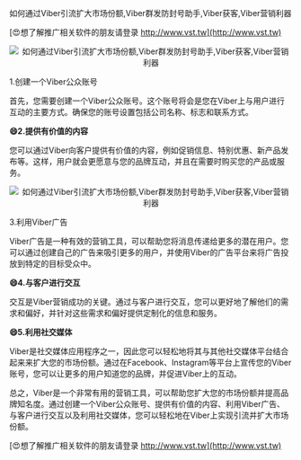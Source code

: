 如何通过Viber引流扩大市场份额,Viber群发防封号助手,Viber获客,Viber营销利器

[😍想了解推广相关软件的朋友请登录 http://www.vst.tw](http://www.vst.tw)

 <center><img src="https://vst.tw/MP4/tuiguang/png/6.png" alt="如何通过Viber引流扩大市场份额,Viber群发防封号助手,Viber获客,Viber营销利器"></center>

1.创建一个Viber公众账号

首先，您需要创建一个Viber公众账号。这个账号将会是您在Viber上与用户进行互动的主要方式。确保您的账号设置包括公司名称、标志和联系方式。

**😄2.提供有价值的内容**

您可以通过Viber向客户提供有价值的内容，例如促销信息、特别优惠、新产品发布等。这样，用户就会更愿意与您的品牌互动，并且在需要时购买您的产品或服务。

 <center><img src="https://vst.tw/MP4/tuiguang/png/8.png" alt="如何通过Viber引流扩大市场份额,Viber群发防封号助手,Viber获客,Viber营销利器"></center>

3.利用Viber广告

Viber广告是一种有效的营销工具，可以帮助您将消息传递给更多的潜在用户。您可以通过创建自己的广告来吸引更多的用户，并使用Viber的广告平台来将广告投放到特定的目标受众中。

**😄4.与客户进行交互**

交互是Viber营销成功的关键。通过与客户进行交互，您可以更好地了解他们的需求和偏好，并针对这些需求和偏好提供定制化的信息和服务。

**😄5.利用社交媒体**

Viber是社交媒体应用程序之一，因此您可以轻松地将其与其他社交媒体平台结合起来来扩大您的市场份额。通过在Facebook、Instagram等平台上宣传您的Viber账号，您可以让更多的用户知道您的品牌，并促进Viber上的互动。

总之，Viber是一个非常有用的营销工具，可以帮助您扩大您的市场份额并提高品牌知名度。通过创建一个Viber公众账号、提供有价值的内容、利用Viber广告、与客户进行交互以及利用社交媒体，您可以轻松地在Viber上实现引流并扩大市场份额。

[😍想了解推广相关软件的朋友请登录 http://www.vst.tw](http://www.vst.tw)



